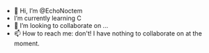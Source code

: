 - 👋 Hi, I’m @EchoNoctem
- I’m currently learning C
- 💞️ I’m looking to collaborate on ...
- 📫 How to reach me: don't! I have nothing to collaborate on at the moment. 

<!---
EchoNoctem/EchoNoctem is a ✨ special ✨ repository because its `README.md` (this file) appears on your GitHub profile.
You can click the Preview link to take a look at your changes.
--->
